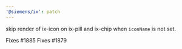 ```yaml
---
'@siemens/ix': patch
---
```


skip render of ix-icon on ix-pill and ix-chip when `iconName` is not set.

Fixes #1885
Fixes #1879